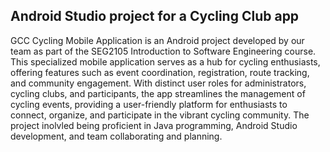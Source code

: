 ## Android Studio project for a Cycling Club app

GCC Cycling Mobile Application is an Android project developed by our team as part of the SEG2105 Introduction to Software Engineering course. This specialized mobile application serves as a hub for cycling enthusiasts, offering features such as event coordination, registration, route tracking, and community engagement. With distinct user roles for administrators, cycling clubs, and participants, the app streamlines the management of cycling events, providing a user-friendly platform for enthusiasts to connect, organize, and participate in the vibrant cycling community. The project inolvled being proficient in Java programming, Android Studio development, and team collaborating and planning.






